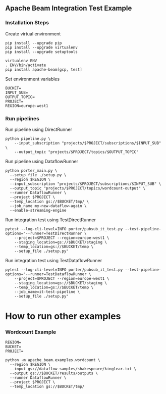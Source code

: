 ## Apache Beam Integration Test Example

### Installation Steps
Create virtual environment

```
pip install --upgrade pip
pip install --upgrade virtualenv
pip install --upgrade setuptools

virtualenv ENV
. ENV/bin/activate
pip install apache-beam[gcp, test]
```

Set environment variables
```
BUCKET=
INPUT_SUB=
OUTPUT_TOPIC=
PROJECT=
REGION=europe-west1
```

### Run pipelines

Run pipeline using DirectRunner

```
python pipeline.py \
    --input_subscription "projects/$PROJECT/subscriptions/$INPUT_SUB" \
    --output_topic "projects/$PROJECT/topics/$OUTPUT_TOPIC"
```

Run pipeline using DataflowRunner

```
python porter_main.py \
  --setup_file ./setup.py \
  --region $REGION \
  --input_subscription "projects/$PROJECT/subscriptions/$INPUT_SUB" \
  --output_topic "projects/$PROJECT/topics/wordcount-output" \
  --runner DataflowRunner \
  --project $PROJECT \
  --temp_location gs://$BUCKET/tmp/ \
  --job_name my-new-dataflow-again \
  --enable-streaming-engine
```

Run integration test using TestDirectRunner

```
pytest --log-cli-level=INFO porter/pubsub_it_test.py --test-pipeline-options="--runner=TestDirectRunner \
    --project=$PROJECT --region=europe-west1 \
    --staging_location=gs://$BUCKET/staging \
    --temp_location=gs://$BUCKET/temp \
    --setup_file ./setup.py"
```

Run integration test using TestDataflowRunner
```
pytest --log-cli-level=INFO porter/pubsub_it_test.py --test-pipeline-options="--runner=TestDataflowRunner \
    --project=$PROJECT --region=europe-west1 \
    --staging_location=gs://$BUCKET/staging \
    --temp_location=gs://$BUCKET/temp \
    --job_name=it-test-pipeline \
    --setup_file ./setup.py"
```


# How to run other examples

### Wordcount Example
```
REGION=
BUCKET=
PROJECT=

python -m apache_beam.examples.wordcount \
  --region $REGION \
  --input gs://dataflow-samples/shakespeare/kinglear.txt \
  --output gs://$BUCKET/results/outputs \
  --runner DataflowRunner \
  --project $PROJECT \
  --temp_location gs://$BUCKET/tmp/
```
